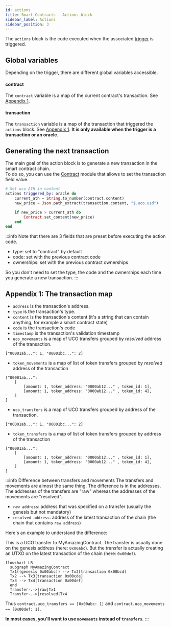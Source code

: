 ```yaml
---
id: actions
title: Smart Contracts - Actions block
sidebar_label: Actions
sidebar_position: 3
---
```


The `actions` block is the code executed when the associated [trigger](/build/smart-contracts/language/triggers) is triggered. 

## Global variables
Depending on the trigger, there are different global variables accessible.

#### contract 

The `contract` variable is a map of the current contract's transaction. See [Appendix 1](#appendix-1-the-transaction-map).

#### transaction 

The `transaction` variable is a map of the transaction that triggered the `actions` block. See [Appendix 1](#appendix-1-the-transaction-map). **It is only available when the trigger is a transaction or an oracle**.

## Generating the next transaction

The main goal of the action block is to generate a new transaction in the smart contract chain.  
To do so, you can use the [Contract](/build/smart-contracts/language/library#contract) module that allows to set the transaction field value.

```elixir
# Set uco ATH in content
actions triggered_by: oracle do
    current_ath = String.to_number(contract.content)
    new_price = Json.path_extract(transaction.content, "$.uco.usd")

    if new_price > current_ath do
        Contract.set_content(new_price)
    end
end
```

:::info
Note that there are 3 fields that are preset before executing the action code.
- type: set to "contract" by default
- code: set with the previous contract code
- ownerships: set with the previous contract ownerships

So you don't need to set the type, the code and the ownerships each time you generate a new transaction.
:::


## Appendix 1: The transaction map

- `address`  is the transaction's address.
- `type` is the transaction's type.
- `content` is the transaction's content (it's a string that can contain anything, for example a smart contract state)
- `code` is the transaction's code
- `timestamp` is the transaction's validation timestamp
- `uco_movements` is a map of UCO transfers grouped by _resolved_ address of the transaction.

```
["00001ab...": 1, "00001bc...": 2]
```

- `token_movements` is a map of list of token transfers grouped by _resolved_ address of the transaction 

```
["00001ab...": 
    [
        [amount: 1, token_address: "0000ab12..." , token_id: 1],
        [amount: 1, token_address: "0000ab12..." , token_id: 4],
    ]
]
```

- `uco_transfers` is a map of UCO transfers grouped by address of the transaction.

```
["00001ab...": 1, "00001bc...": 2]
```

- `token_transfers` is a map of list of token transfers grouped by address of the transaction 

```
["00001ab...": 
    [
        [amount: 1, token_address: "0000ab12..." , token_id: 1],
        [amount: 1, token_address: "0000ab12..." , token_id: 4],
    ]
]
```

:::info Difference between transfers and movements
The transfers and movements are almost the same thing. The difference is in the addresses.
The addresses of the transfers are "raw" whereas the addresses of the movements are "resolved". 

- `raw address`: address that was specified on a transfer (usually the genesis but not mandatory)
- `resolved address`: address of the latest transaction of the chain (the chain that contains `raw address`)

Here's an example to understand the difference:

This is a UCO transfer to MyAmazingContract. The transfer is usually done on the genesis address (here: `0x00abc`). But the transfer is actually creating an UTXO on the latest transaction of the chain (here: `0x00def`).

```mermaid
flowchart LR
  subgraph MyAmazingContract
  Tx1((genesis 0x00abc)) --> Tx2[transaction 0x00bcd]
  Tx2 --> Tx3[transaction 0x00cde]
  Tx3 --> Tx4[transaction 0x00def]
  end
  Transfer-.->|raw|Tx1
  Transfer-.->|resolved|Tx4
```

Thus `contract.uco_transfers == [0x00abc: 1]` and `contract.uco_movements == [0x00def: 1]`. 

**In most cases, you'll want to use `movements` instead of `transfers`.**
:::